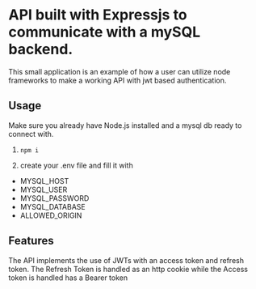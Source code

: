
# API built with Expressjs to communicate with a mySQL backend.

This small application is an example of how a user can utilize node frameworks to make a working API with jwt based authentication.




## Usage
Make sure you already have Node.js installed and a mysql db ready to connect with.

1.     npm i 
2.   create your .env file and fill it with 
- MYSQL_HOST
- MYSQL_USER
- MYSQL_PASSWORD
- MYSQL_DATABASE
- ALLOWED_ORIGIN

## Features
The API implements the use of JWTs with an access token and refresh token. The Refresh Token is handled as an http cookie while the Access token is handled has a Bearer token
